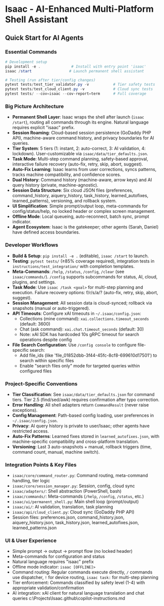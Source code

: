 
# Isaac - AI-Enhanced Multi-Platform Shell Assistant

## Quick Start for AI Agents

### Essential Commands
```powershell
# Development setup
pip install -e .              # Install with entry point 'isaac'
isaac /start                 # Launch permanent shell assistant

# Testing (run after tier/config changes)
pytest tests/test_tier_validator.py -v           # Tier safety tests
pytest tests/test_cloud_client.py -v             # Cloud sync tests
pytest tests/ --cov=isaac --cov-report=term      # Full coverage
```

### Big Picture Architecture

- **Permanent Shell Layer**: Isaac wraps the shell after launch (`isaac /start`), routing all commands through its engine. Natural language requires explicit "isaac" prefix.
- **Session Roaming**: Cloud-based session persistence (GoDaddy PHP API), machine-aware command history, and privacy boundaries for AI queries.
- **Tier System**: 5 tiers (1: instant, 2: auto-correct, 3: AI validation, 4: lockdown). User-customizable via `isaac/data/tier_defaults.json`.
- **Task Mode**: Multi-step command planning, safety-based approval, interactive failure recovery (auto-fix, retry, skip, abort, suggest).
- **Auto-Fix Learning**: Isaac learns from user corrections, syncs patterns, tracks machine compatibility, and confidence scores.
- **Dual History**: Command history (machine-aware, arrow keys) and AI query history (private, machine-agnostic).
- **Session Data Structure**: Six cloud JSON files (preferences, command_history, aiquery_history, task_history, learned_autofixes, learned_patterns), versioning, and rollback system.
- **UI Simplification**: Simple prompt/output loop, meta-commands for config/status/help, no locked header or complex screen management.
- **Offline Mode**: Local queueing, auto-reconnect, batch sync, prompt indicator.
- **Agent Ecosystem**: Isaac is the gatekeeper; other agents (Sarah, Daniel) have defined access boundaries.

### Developer Workflows

- **Build & Setup**: `pip install -e .` (editable), `isaac /start` to launch.
- **Testing**: `pytest tests/` (≥85% coverage required), integration tests in `instructions/test_integration/` with completion templates.
- **Meta-Commands**: `/help`, `/status`, `/config`, `/clear` (see `isaac/commands/`). `/config` supports subcommands for status, AI, cloud, plugins, and settings.
- **Task Mode**: Use `isaac /task <goal>` for multi-step planning and execution. Failure recovery options: f/r/s/a/? (auto-fix, retry, skip, abort, suggest).
- **Session Management**: All session data is cloud-synced; rollback via snapshots (manual or auto-triggered).
- **API Timeouts**: Configure xAI timeouts in `~/.isaac/config.json`:
  - Collections (mine command): `xai.collections.timeout_seconds` (default: 3600)
  - Chat (ask command): `xai.chat.timeout_seconds` (default: 30)
  - Note: xAI SDK has hardcoded 10s gRPC timeout for search operations despite config
- **File Search Configuration**: Use `/config console` to configure file-specific search:
  - Add file_ids (like 'file_01852dbb-3f44-45fc-8cf8-699610d17501') to search within specific files
  - Enable "search files only" mode for targeted queries within configured files

### Project-Specific Conventions

- **Tier Classification**: See `isaac/data/tier_defaults.json` for command tiers. Tier 2.5 (find/sed/awk) requires confirmation after typo correction.
- **Error Handling**: All shell adapters return `CommandResult` (never raise exceptions).
- **Config Management**: Path-based config loading, user preferences in `~/.isaac/config.json`.
- **Privacy**: AI query history is private to user/Isaac; other agents have restricted access.
- **Auto-Fix Patterns**: Learned fixes stored in `learned_autofixes.json`, with machine-specific compatibility and cross-platform translation.
- **Versioning**: Last 3 auto-snapshots + manual, rollback triggers (time, command count, manual, machine switch).

### Integration Points & Key Files

- `isaac/core/command_router.py`: Command routing, meta-command handling, tier logic
- `isaac/core/session_manager.py`: Session, config, cloud sync
- `isaac/adapters/`: Shell abstraction (PowerShell, bash)
- `isaac/commands/`: Meta-commands (`/help`, `/config`, `/status`, etc.)
- `isaac/ui/permanent_shell.py`: Main shell loop (prompt/output)
- `isaac/ai/`: AI validation, translation, task planning
- `isaac/api/cloud_client.py`: Cloud sync (GoDaddy PHP API)
- Session files: preferences.json, command_history.json, aiquery_history.json, task_history.json, learned_autofixes.json, learned_patterns.json

### UI & User Experience

- Simple prompt → output → prompt flow (no locked header)
- Meta-commands for configuration and status
- Natural language requires "isaac" prefix
- Offline mode indicator: `isaac [OFFLINE]>`
- Command routing: Regular commands execute directly, `/` commands use dispatcher, `!` for device routing, `isaac task:` for multi-step planning
- Tier enforcement: Commands classified by safety level (1-4) with appropriate validation/confirmation
- AI integration: xAI client for natural language translation and chat queries</content>
<parameter name="filePath">c:\Projects\Isaac\.github\copilot-instructions.md